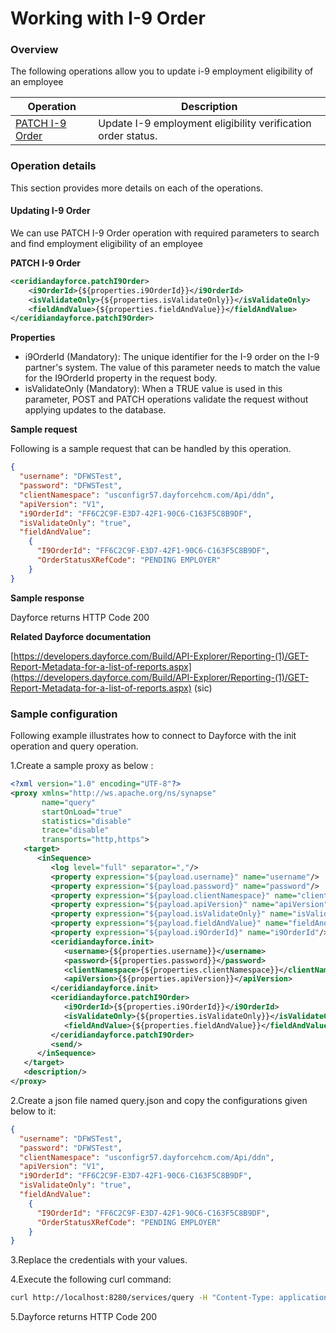 # Working with I-9 Order

### Overview 

The following operations allow you to update i-9 employment eligibility of an employee

| Operation | Description |
| ------------- |-------------|
|[PATCH I-9 Order](#updating-i-9-order)| Update I-9 employment eligibility verification order status. |

### Operation details

This section provides more details on each of the operations.

#### Updating I-9 Order
We can use PATCH I-9 Order operation with required parameters to search and find employment eligibility of an employee

**PATCH I-9 Order**
```xml
<ceridiandayforce.patchI9Order>
    <i9OrderId>{${properties.i9OrderId}}</i9OrderId>
    <isValidateOnly>{${properties.isValidateOnly}}</isValidateOnly>
    <fieldAndValue>{${properties.fieldAndValue}}</fieldAndValue>
</ceridiandayforce.patchI9Order>
```

**Properties**

* i9OrderId (Mandatory): The unique identifier for the I-9 order on the I-9 partner's system. The value of this parameter needs to match the value for the I9OrderId property in the request body.
* isValidateOnly (Mandatory): When a TRUE value is used in this parameter, POST and PATCH operations validate the request without applying updates to the database.

**Sample request**

Following is a sample request that can be handled by this operation.

```json
{
  "username": "DFWSTest",
  "password": "DFWSTest",
  "clientNamespace": "usconfigr57.dayforcehcm.com/Api/ddn",
  "apiVersion": "V1",
  "i9OrderId": "FF6C2C9F-E3D7-42F1-90C6-C163F5C8B9DF",
  "isValidateOnly": "true",
  "fieldAndValue": 
	{
	  "I9OrderId": "FF6C2C9F-E3D7-42F1-90C6-C163F5C8B9DF",
	  "OrderStatusXRefCode": "PENDING EMPLOYER"
	}
}
```

**Sample response**

Dayforce returns HTTP Code 200

**Related Dayforce documentation**

[https://developers.dayforce.com/Build/API-Explorer/Reporting-(1)/GET-Report-Metadata-for-a-list-of-reports.aspx](https://developers.dayforce.com/Build/API-Explorer/Reporting-(1)/GET-Report-Metadata-for-a-list-of-reports.aspx)
(sic)

### Sample configuration

Following example illustrates how to connect to Dayforce with the init operation and query operation.

1.Create a sample proxy as below :
```xml
<?xml version="1.0" encoding="UTF-8"?>
<proxy xmlns="http://ws.apache.org/ns/synapse"
       name="query"
       startOnLoad="true"
       statistics="disable"
       trace="disable"
       transports="http,https">
   <target>
      <inSequence>
         <log level="full" separator=","/>
         <property expression="${payload.username}" name="username"/>
         <property expression="${payload.password}" name="password"/>
         <property expression="${payload.clientNamespace}" name="clientNamespace"/>
         <property expression="${payload.apiVersion}" name="apiVersion"/>
         <property expression="${payload.isValidateOnly}" name="isValidateOnly"/>
         <property expression="${payload.fieldAndValue}" name="fieldAndValue"/>
         <property expression="${payload.i9OrderId}" name="i9OrderId"/>
         <ceridiandayforce.init>
            <username>{${properties.username}}</username>
            <password>{${properties.password}}</password>
            <clientNamespace>{${properties.clientNamespace}}</clientNamespace>
            <apiVersion>{${properties.apiVersion}}</apiVersion>
         </ceridiandayforce.init>
         <ceridiandayforce.patchI9Order>
            <i9OrderId>{${properties.i9OrderId}}</i9OrderId>
            <isValidateOnly>{${properties.isValidateOnly}}</isValidateOnly>
            <fieldAndValue>{${properties.fieldAndValue}}</fieldAndValue>
         </ceridiandayforce.patchI9Order>
         <send/>
      </inSequence>
   </target>
   <description/>
</proxy>
```

2.Create a json file named query.json and copy the configurations given below to it:

```json
{
  "username": "DFWSTest",
  "password": "DFWSTest",
  "clientNamespace": "usconfigr57.dayforcehcm.com/Api/ddn",
  "apiVersion": "V1",
  "i9OrderId": "FF6C2C9F-E3D7-42F1-90C6-C163F5C8B9DF",
  "isValidateOnly": "true",
  "fieldAndValue": 
	{
	  "I9OrderId": "FF6C2C9F-E3D7-42F1-90C6-C163F5C8B9DF",
	  "OrderStatusXRefCode": "PENDING EMPLOYER"
	}
}
```
3.Replace the credentials with your values.

4.Execute the following curl command:

```bash
curl http://localhost:8280/services/query -H "Content-Type: application/json" -d @query.json
```
5.Dayforce returns HTTP Code 200
